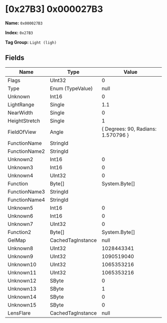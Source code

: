 # [0x27B3] 0x000027B3

**Name:** ```0x000027B3```

**Index:** ```0x27B3```

**Tag Group:** ```Light (ligh)```

## Fields

Name	| Type	| Value
---	|---	|---	|
Flags	|UInt32	|0
Type	|Enum (TypeValue)	|null
Unknown	|Int16	|0
LightRange	|Single	|1.1
NearWidth	|Single	|0
HeightStretch	|Single	|1
FieldOfView	|Angle	|{ Degrees: 90, Radians: 1.570796 }
FunctionName	|StringId	|
FunctionName2	|StringId	|
Unknown2	|Int16	|0
Unknown3	|Int16	|0
Unknown4	|UInt32	|0
Function	|Byte[]	|System.Byte[]
FunctionName3	|StringId	|
FunctionName4	|StringId	|
Unknown5	|Int16	|0
Unknown6	|Int16	|0
Unknown7	|UInt32	|0
Function2	|Byte[]	|System.Byte[]
GelMap	|CachedTagInstance	|null
Unknown8	|UInt32	|1028443341
Unknown9	|UInt32	|1090519040
Unknown10	|UInt32	|1065353216
Unknown11	|UInt32	|1065353216
Unknown12	|SByte	|0
Unknown13	|SByte	|1
Unknown14	|SByte	|0
Unknown15	|SByte	|0
LensFlare	|CachedTagInstance	|null


